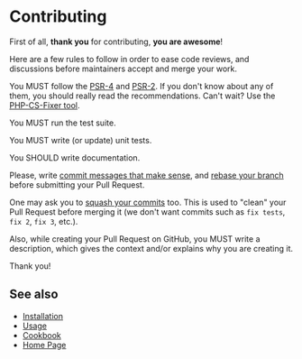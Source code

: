 # Contributing

First of all, **thank you** for contributing, **you are awesome**!

Here are a few rules to follow in order to ease code reviews, and discussions
before maintainers accept and merge your work.

You MUST follow the [PSR-4](http://www.php-fig.org/psr/psr-4) and
[PSR-2](http://www.php-fig.org/psr/2/). If you don't know about any of them,
you should really read the recommendations. Can't wait? Use the
[PHP-CS-Fixer tool](http://cs.sensiolabs.org/).

You MUST run the test suite.

You MUST write (or update) unit tests.

You SHOULD write documentation.

Please, write [commit messages that make sense](http://tbaggery.com/2008/04/19/a-note-about-git-commit-messages.html),
and [rebase your branch](http://git-scm.com/book/en/Git-Branching-Rebasing)
before submitting your Pull Request.

One may ask you to [squash your commits](http://gitready.com/advanced/2009/02/10/squashing-commits-with-rebase.html)
too. This is used to "clean" your Pull Request before merging it (we don't want
commits such as `fix tests`, `fix 2`, `fix 3`, etc.).

Also, while creating your Pull Request on GitHub, you MUST write a description,
which gives the context and/or explains why you are creating it.

Thank you!

## See also

- [Installation](resources/doc/installation.md)
- [Usage](resources/doc/usage.md)
- [Cookbook](resources/doc/cookbook.md)
- [Home Page](README.md)
